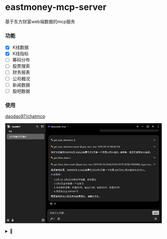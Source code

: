 # eastmoney-mcp-server

基于东方财富web端数据的mcp服务

### 功能
- [x] K线数据
- [x] K线指标
- [ ] 筹码分布
- [ ] 股票搜索
- [ ] 财务报表
- [ ] 公司概况
- [ ] 新闻数据
- [ ] 股吧数据

### 使用

[daodao97/chatmcp](https://github.com/daodao97/chatmcp)

![chatmcp](./example1.png)


<details>
<summary>👀</summary>

项目仅供学习交流使用

所有数据均为公开内容, 东财网页可查

本项目的所有内容不构成任何投资建议

代码一坨

</details>
